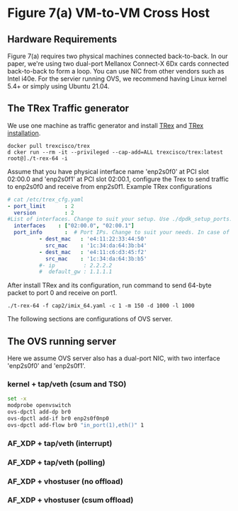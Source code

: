 # Figure 7(a) VM-to-VM Cross Host

## Hardware Requirements
Figure 7(a) requires two physical machines connected back-to-back. In our paper,
we're using two dual-port Mellanox Connect-X 6Dx cards connected back-to-back
to form a loop. You can use NIC from other vendors such as Intel i40e.
For the servier running OVS, we recommend having Linux kernel 5.4+ or simply
using Ubuntu 21.04.

## The TRex Traffic generator
We use one machine as traffic generator and install [TRex](https://trex-tgn.cisco.com/)
and [TRex installation](https://trex-tgn.cisco.com/trex/doc/trex_manual.html#_first_time_running).

```shell
docker pull trexcisco/trex                                   
d cker run --rm -it --privileged --cap-add=ALL trexcisco/trex:latest  
root@]./t-rex-64 -i                                    
```
Assume that you have physical interface name 'enp2s0f0' at PCI slot 02:00.0
and 'enp2s0f1' at PCI slot 02:00.1, configure the Trex to send traffic to
enp2s0f0 and receive from enp2s0f1. Example TRex configurations

```yaml
# cat /etc/trex_cfg.yaml
- port_limit      : 2                                                           
  version         : 2                                                           
#List of interfaces. Change to suit your setup. Use ./dpdk_setup_ports.py -s to see available options
  interfaces    : ["02:00.0", "02:00.1"]                                        
  port_info       :  # Port IPs. Change to suit your needs. In case of loopback, you can leave as is.
          - dest_mac   : 'e4:11:22:33:44:50'                                    
            src_mac    : '1c:34:da:64:3b:b4'                                    
          - dest_mac   : 'e4:11:c6:d3:45:f2'                                    
            src_mac    : '1c:34:da:64:3b:b5'                                    
          #- ip         : 2.2.2.2                                               
          #  default_gw : 1.1.1.1       
```
After install TRex and its configuration, run command to send 64-byte packet to
port 0 and receive on port1.
```shell
./t-rex-64 -f cap2/imix_64.yaml -c 1 -m 150 -d 1000 -l 1000
```
The following sections are configurations of OVS server.

## The OVS running server
Here we assume OVS server also has a dual-port NIC, with two interface 'enp2s0f0'
and 'enp2s0f1'.

### kernel + tap/veth (csum and TSO)

```bash
set -x
modprobe openvswitch
ovs-dpctl add-dp br0 
ovs-dpctl add-if br0 enp2s0f0np0
ovs-dpctl add-flow br0 "in_port(1),eth()" 1
```

### AF_XDP + tap/veth (interrupt)
### AF_XDP + tap/veth (polling)
### AF_XDP + vhostuser (no offload)
### AF_XDP + vhostuser (csum offload)


